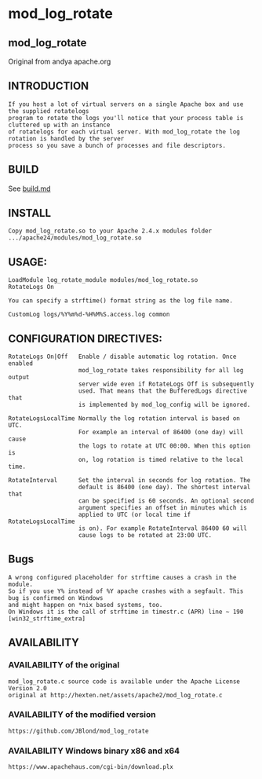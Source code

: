 # mod_log_rotate


## mod_log_rotate

Original from andya apache.org

## INTRODUCTION

	If you host a lot of virtual servers on a single Apache box and use the supplied rotatelogs
	program to rotate the logs you'll notice that your process table is cluttered up with an instance
	of rotatelogs for each virtual server. With mod_log_rotate the log rotation is handled by the server
	process so you save a bunch of processes and file descriptors.

## BUILD

See [build.md](build.md)

## INSTALL

	Copy mod_log_rotate.so to your Apache 2.4.x modules folder
	.../apache24/modules/mod_log_rotate.so

## USAGE:

	LoadModule log_rotate_module modules/mod_log_rotate.so
	RotateLogs On

	You can specify a strftime() format string as the log file name.

	CustomLog logs/%Y%m%d-%H%M%S.access.log common

## CONFIGURATION DIRECTIVES:

	RotateLogs On|Off   Enable / disable automatic log rotation. Once enabled
						mod_log_rotate takes responsibility for all log output
						server wide even if RotateLogs Off is subsequently
						used. That means that the BufferedLogs directive that
						is implemented by mod_log_config will be ignored.

	RotateLogsLocalTime Normally the log rotation interval is based on UTC.
						For example an interval of 86400 (one day) will cause
						the logs to rotate at UTC 00:00. When this option is
						on, log rotation is timed relative to the local time.

	RotateInterval      Set the interval in seconds for log rotation. The
						default is 86400 (one day). The shortest interval that
						can be specified is 60 seconds. An optional second
						argument specifies an offset in minutes which is
						applied to UTC (or local time if RotateLogsLocalTime
						is on). For example RotateInterval 86400 60 will
						cause logs to be rotated at 23:00 UTC.

## Bugs

	A wrong configured placeholder for strftime causes a crash in the module.
	So if you use Y% instead of %Y apache crashes with a segfault. This bug is confirmed on Windows
	and might happen on *nix based systems, too.
	On Windows it is the call of strftime in timestr.c (APR) line ~ 190 [win32_strftime_extra]


## AVAILABILITY

### AVAILABILITY of the original

	mod_log_rotate.c source code is available under the Apache License Version 2.0
	original at http://hexten.net/assets/apache2/mod_log_rotate.c

### AVAILABILITY of the modified version
	https://github.com/JBlond/mod_log_rotate

### AVAILABILITY Windows binary x86 and x64
	https://www.apachehaus.com/cgi-bin/download.plx
